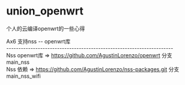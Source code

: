 # union_openwrt
个人的云编译openwrt的一些心得<br>

Ax6 支持nss -- openwrt库<br>
---------------------------------------------------------------------<br>
Nss openwrt库 => https://github.com/AgustinLorenzo/openwrt   分支 main_nss <br>
Nss 依赖 => https://github.com/AgustinLorenzo/nss-packages.git   分支 main_nss_wifi <br>
